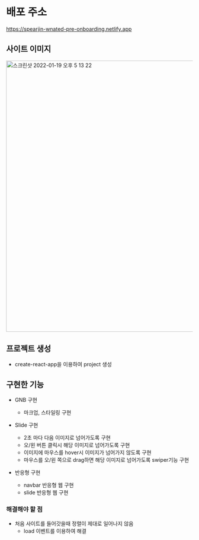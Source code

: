 # 배포 주소
https://spearjin-wnated-pre-onboarding.netlify.app

## 사이트 이미지
<img width="732" alt="스크린샷 2022-01-19 오후 5 13 22" src="https://user-images.githubusercontent.com/87363129/150090363-c8066f4b-ff25-438b-a7c3-f66d4e635dcb.png">

## 프로젝트 생성
* create-react-app을 이용하여 project 생성

## 구현한 기능
* GNB 구현
  * 마크업, 스타일링 구현

* Slide 구현
  * 2초 마다 다음 이미지로 넘어가도록 구현
  * 오/왼 버튼 클릭시 해당 이미지로 넘어가도록 구현
  * 이미지에 마우스를 hover시 이미지가 넘어가지 않도록 구현
  * 마우스를 오/왼 쪽으로 drag하면 해당 이미지로 넘어가도록 swiper기능 구현
  
* 반응형 구현
  * navbar 반응형 웹 구현
  * slide 반응형 웹 구현

### 해결해야 할 점
* 처음 사이트를 들어갓을때 정렬이 제대로 일어나지 않음
  * load 이벤트를 이용하여 해결
